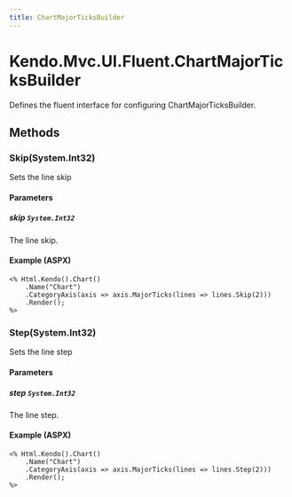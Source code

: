 ```yaml
---
title: ChartMajorTicksBuilder
---
```


# Kendo.Mvc.UI.Fluent.ChartMajorTicksBuilder
Defines the fluent interface for configuring ChartMajorTicksBuilder.




## Methods


### Skip(System.Int32)
Sets the line skip


#### Parameters

##### skip `System.Int32`
The line skip.




#### Example (ASPX)
    <% Html.Kendo().Chart()
        .Name("Chart")
        .CategoryAxis(axis => axis.MajorTicks(lines => lines.Skip(2)))
        .Render();
    %>


### Step(System.Int32)
Sets the line step


#### Parameters

##### step `System.Int32`
The line step.




#### Example (ASPX)
    <% Html.Kendo().Chart()
        .Name("Chart")
        .CategoryAxis(axis => axis.MajorTicks(lines => lines.Step(2)))
        .Render();
    %>



